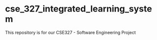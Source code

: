 # cse_327_integrated_learning_system
This repository is for our CSE327 - Software Engineering Project 
